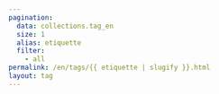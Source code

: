 ```yaml
---
pagination:
  data: collections.tag_en
  size: 1
  alias: etiquette
  filter:
    - all
permalink: /en/tags/{{ etiquette | slugify }}.html
layout: tag
---
```

